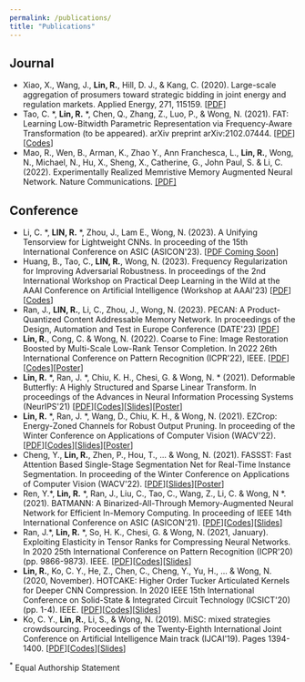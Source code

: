 ```yaml
---
permalink: /publications/
title: "Publications"
---
```


## Journal
+ Xiao, X., Wang, J., **Lin, R.**, Hill, D. J., & Kang, C. (2020). Large-scale aggregation of prosumers toward strategic bidding in joint energy and regulation markets. Applied Energy, 271, 115159. [[PDF](https://www.sciencedirect.com/science/article/pii/S0306261920306711)]
+ Tao, C. *, **Lin, R.** *, Chen, Q., Zhang, Z., Luo, P., & Wong, N. (2021). FAT: Learning Low-Bitwidth Parametric Representation via Frequency-Aware Transformation (to be appeared). arXiv preprint arXiv:2102.07444. [[PDF](https://arxiv.org/abs/2102.07444)][[Codes](https://github.com/ChaofanTao/FAT_Quantization)]
+ Mao, R., Wen, B., Arman, K., Zhao Y., Ann Franchesca, L., **Lin, R.**, Wong, N., Michael, N., Hu, X., Sheng, X., Catherine, G., John Paul, S. & Li, C. (2022). Experimentally Realized Memristive Memory Augmented Neural Network. Nature Communications. [[PDF]](https://assets.researchsquare.com/files/rs-1821052/v1_covered.pdf?c=1657039003)

## Conference
+ Li, C. *, **LIN, R.** *, Zhou, J., Lam E., Wong, N. (2023). A Unifying Tensorview for Lightweight CNNs. In proceeding of the 15th International Conference on ASIC (ASICON'23). [[PDF Coming Soon](http://asicon.org/)]
+ Huang, B., Tao, C., **LIN, R.**, Wong, N. (2023). Frequency Regularization for Improving Adversarial Robustness. In proceedings of the 2nd International Workshop on Practical Deep Learning in the Wild at the AAAI Conference on Artificial Intelligence (Workshop at AAAI'23) [[PDF](\files\pdf\AAAI2023_Workshop.pdf)][[Codes](https://github.com/Harr7y/FR)]
+ Ran, J., **LIN, R.**, Li, C., Zhou, J., Wong, N. (2023). PECAN: A Product-Quantized Content Addressable Memory Network. In proceedings of the Design, Automation and Test in Europe Conference (DATE'23) [[PDF](\files\pdf\PECAN.pdf)]
+ **Lin, R.**, Cong, C. & Wong, N. (2022). Coarse to Fine: Image Restoration Boosted by Multi-Scale Low-Rank Tensor Completion. In 2022 26th International Conference on Pattern Recognition (ICPR'22), IEEE.  [[PDF](\files\pdf\ICPR_2022_C2F.pdf)][[Codes](https://github.com/rlin27/C2FLRTC)][[Poster](\files\pdf\ICPR2022_ePoster.pdf)]
+ **Lin, R.** *, Ran, J. *, Chiu, K. H., Chesi, G. & Wong, N. * (2021). Deformable Butterfly: A Highly Structured and Sparse Linear Transform. In proceedings of the Advances in Neural Information Processing Systems (NeurIPS'21) [[PDF](\files\pdf\DeBut_final.pdf)][[Codes](https://github.com/rlin27/DeBut)][[Slides](\files\slides\DeBut_Slides.pdf)][[Poster](\files\slides\DeBut_Poster.pdf)]
+ **Lin, R.** *, Ran, J. *, Wang, D., Chiu, K. H., & Wong, N. (2021). EZCrop: Energy-Zoned Channels for Robust Output Pruning. In proceeding of the Winter Conference on Applications of Computer Vision (WACV'22). [[PDF](https://arxiv.org/abs/2105.03679)][[Codes](https://github.com/rlin27/EZCrop)][[Slides](\files\slides\EZCrop_Slides.pdf)][[Poster](\files\slides\EZCrop_Poster.pdf)]
+ Cheng, Y., **Lin, R.**, Zhen, P., Hou, T., ... & Wong, N. (2021). FASSST: Fast Attention Based Single-Stage Segmentation Net for Real-Time Instance Segmentation. In proceeding of the Winter Conference on Applications of Computer Vision (WACV'22). [[PDF](\files\pdf\FASSST.pdf)][[Slides](\files\slides\FASSST_Slides.pdf)][[Poster](\files\slides\FASSST_Poster.pdf)]
+ Ren, Y.*, **Lin, R.** *, Ran, J., Liu, C., Tao, C., Wang, Z., Li, C. & Wong, N *. (2021). BATMANN: A Binarized-All-Through Memory-Augmented Neural Network for Efficient In-Memory Computing. In proceeding of IEEE 14th International Conference on ASIC (ASICON'21). [[PDF](\files\pdf\ASICON2021__BATMANN.pdf)][[Codes](https://github.com/rlin27/BATMANN)][[Slides](\files\slides\BATMANN_Slides.pdf)]
+ Ran, J.*, **Lin, R.** *, So, H. K., Chesi, G. & Wong, N. (2021, January). Exploiting Elasticity in Tensor Ranks for Compressing Neural Networks. In 2020 25th International Conference on Pattern Recognition (ICPR'20) (pp. 9866-9873). IEEE. [[PDF](https://arxiv.org/abs/2105.04218)][[Codes](https://github.com/rlin27/NRMF)][[Slides](\files\slides\NRMF.pdf)]
+ **Lin, R.**, Ko, C. Y., He, Z., Chen, C., Cheng, Y., Yu, H., ... & Wong, N. (2020, November). HOTCAKE: Higher Order Tucker Articulated Kernels for Deeper CNN Compression. In 2020 IEEE 15th International Conference on Solid-State & Integrated Circuit Technology (ICSICT'20) (pp. 1-4). IEEE. [[PDF](https://arxiv.org/abs/2002.12663)][[Codes](https://github.com/rlin27/HOTCAKE)][[Slides](\files\slides\HOTCAKE.pdf)]
+ Ko, C. Y., **Lin, R.**, Li, S., & Wong, N. (2019). MiSC: mixed strategies crowdsourcing. Proceedings of the Twenty-Eighth International Joint Conference on Artificial Intelligence Main track (IJCAI'19). Pages 1394-1400. [[PDF](\files\pdf\MiSC.pdf)][[Codes](https://github.com/rlin27/MiSC)][[Slides](\files\slides\IJCAI_Pre_v4.pdf)]

<sup>*</sup> Equal Authorship Statement
